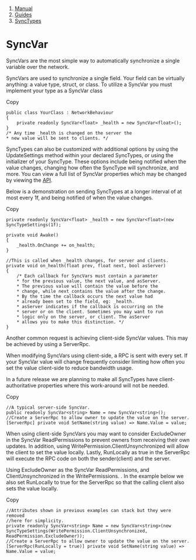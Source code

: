 1.  [Manual](/docs/manual)
3.  [Guides](/docs/manual/guides)
5.  [SyncTypes](/docs/manual/guides/synchronizing)

# SyncVar

SyncVars are the most simple way to automatically synchronize a single variable over the network.

SyncVars are used to synchronize a single field. Your field can be virtually anything: a value type, struct, or class. To utilize a SyncVar you must implement your type as a SyncVar class

Copy

    public class YourClass : NetworkBehaviour
    {
        private readonly SyncVar<float> _health = new SyncVar<float>();
    }
    /* Any time _health is changed on the server the
    * new value will be sent to clients. */

SyncTypes can also be customized with additional options by using the UpdateSettings method within your declared SyncTypes, or using the initializer of your SyncType. These options include being notified when the value changes, changing how often the SyncType will synchronize, and more. You can view a full list of SyncVar properties which may be changed by viewing the [API](https://firstgeargames.com/FishNet/api/api/FishNet.Object.Synchronizing.SyncVarAttribute.html#fields).

Below is a demonstration on sending SyncTypes at a longer interval of at most every 1f, and being notified of when the value changes.

Copy

    private readonly SyncVar<float> _health = new SyncVar<float>(new SyncTypeSettings(1f);
        
    private void Awake()
    {
        _health.OnChange += on_health;
    }
    
    //This is called when _health changes, for server and clients.
    private void on_health(float prev, float next, bool asServer)
    {
        /* Each callback for SyncVars must contain a parameter
        * for the previous value, the next value, and asServer.
        * The previous value will contain the value before the
        * change, while next contains the value after the change.
        * By the time the callback occurs the next value had
        * already been set to the field, eg: _health.
        * asServer indicates if the callback is occurring on the
        * server or on the client. Sometimes you may want to run
        * logic only on the server, or client. The asServer
        * allows you to make this distinction. */
    }

Another common request is achieving client-side SyncVar values. This may be achieved by using a ServerRpc.

When modifying SyncVars using client-side, a RPC is sent with every set. If your SyncVar value will change frequently consider limiting how often you set the value client-side to reduce bandwidth usage.

In a future release we are planning to make all SyncTypes have client-authoritative properties where this work-around will not be needed.

Copy

    //A typical server-side SyncVar.
    public readonly SyncVar<string> Name = new SyncVar<string>();
    //Create a ServerRpc to allow owner to update the value on the server.
    [ServerRpc] private void SetName(string value) => Name.Value = value;

When using client-side SyncVars you may want to consider ExcludeOwner in the SyncVar ReadPermissions to prevent owners from receiving their own updates. In addition, using WritePermission.ClientUnsynchronized will allow the client to set the value locally. Lastly, RunLocally as true in the ServerRpc will execute the RPC code on both the sender(client) and the server.

Using ExcludeOwner as the SyncVar ReadPermissions, and ClientUnsynchronized in the WritePermissions. . In the example below we also set RunLocally to true for the ServerRpc so that the calling client also sets the value locally.

Copy

    //Attributes shown in previous examples can stack but they were removed
    //here for simplicity.
    private readonly SyncVar<string> Name = new SyncVar<string>(new SyncTypeSettings(WritePermission.ClientUnsynchronized, ReadPermission.ExcludeOwner));
    //Create a ServerRpc to allow owner to update the value on the server.
    [ServerRpc(RunLocally = true)] private void SetName(string value) => Name.Value = value;